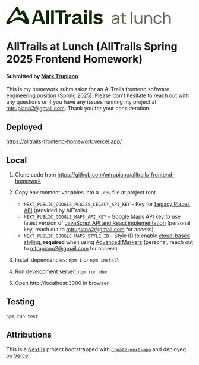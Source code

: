 ![AllTrails at lunch Logo](/src/assets/logo-lockup.svg)

# AllTrails at Lunch (AllTrails Spring 2025 Frontend Homework)
#### Submitted by [Mark Trupiano](https://mtru-portfolio-next.netlify.app/)
This is my homework submission for an AllTrails frontend software engineering position (Spring 2025). Please don't hesitate to reach out with any questions or if you have any issues running my project at mtrupiano2@gmail.com. Thank you for your consideration.

## Deployed
https://alltrails-frontend-homework.vercel.app/

## Local
1. Clone code from https://github.com/mtrupiano/alltrails-frontend-homework
2. Copy environment variables into a `.env` file at project root

    - `NEXT_PUBLIC_GOOGLE_PLACES_LEGACY_API_KEY` - Key for [Legacy Places API](https://developers.google.com/maps/documentation/places/web-service/overview-legacy) (provided by AllTrails)
    - `NEXT_PUBLIC_GOOGLE_MAPS_API_KEY` - Google Maps API key to use latest version of [JavaScript API and React implementation](https://mapsplatform.google.com/resources/blog/streamline-the-use-of-the-maps-javascript-api-within-your-react-applications/) (personal key, reach out to mtrupiano2@gmail.com for access)
    - `NEXT_PUBLIC_GOOGLE_MAPS_STYLE_ID` - Style ID to enable [cloud-based styling](https://mapstyle.withgoogle.com/), **required** when using [Advanced Markers](https://visgl.github.io/react-google-maps/docs/api-reference/components/advanced-marker) (personal, reach out to mtrupiano2@gmail.com for access)
3. Install dependencies: `npm i` or `npm install`
4. Run development server: `npm run dev`
5. Open http://localhost:3000 in browser

## Testing
`npm run test`

## Attributions
This is a [Next.js](https://nextjs.org) project bootstrapped with [`create-next-app`](https://nextjs.org/docs/app/api-reference/cli/create-next-app) and deployed on [Vercel](https://vercel.com/).
